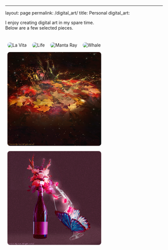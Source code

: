 ---
layout: page
permalink: /digital_art/
title: Personal
digital_art: 

I enjoy creating digital art in my spare time.  
Below are a few selected pieces.

<br>

<figure style="display:inline-block; margin:0.5em;">
  <img src="assets/artwork/LaVita.png" alt="La Vita" width="300" style="border-radius:8px;">
</figure>

<figure style="display:inline-block; margin:0.5em;">
  <img src="assets/artwork/life.png" alt="Life" width="300" style="border-radius:8px;">
</figure>

<figure style="display:inline-block; margin:0.5em;">
  <img src="assets/artwork/mantaray.png" alt="Manta Ray" width="300" style="border-radius:8px;">
</figure>

<figure style="display:inline-block; margin:0.5em;">
  <img src="assets/artwork/whale_part1.png" alt="Whale" width="300" style="border-radius:8px;">
</figure>

<figure style="display:inline-block; margin:0.5em;">
  <img src="assets/artwork/leaves.png" alt="Leaves" width="300" style="border-radius:8px;">
</figure>

<figure style="display:inline-block; margin:0.5em;">
  <img src="assets/artwork/wine.png" alt="Wine" width="300" style="border-radius:8px;">
</figure>

<br>
